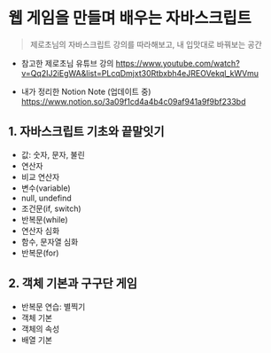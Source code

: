 # 웹 게임을 만들며 배우는 자바스크립트
> 제로초님의 자바스크립트 강의를 따라해보고, 내 입맛대로 바꿔보는 공간

* 참고한 제로초님 유튜브 강의
https://www.youtube.com/watch?v=Qq2IJ2iEgWA&list=PLcqDmjxt30Rtbxbh4eJREOVekql_kWVmu

* 내가 정리한 Notion Note (업데이트 중)
https://www.notion.so/3a09f1cd4a4b4c09af941a9f9bf233bd

## 1. 자바스크립트 기초와 끝말잇기
* 값: 숫자, 문자, 불린
* 연산자
* 비교 연산자
* 변수(variable)
* null, undefind
* 조건문(if, switch)
* 반복문(while)
* 연산자 심화
* 함수, 문자열 심화
* 반복문(for)

## 2. 객체 기본과 구구단 게임
* 반복문 연습: 별찍기
* 객체 기본
* 객체의 속성
* 배열 기본
